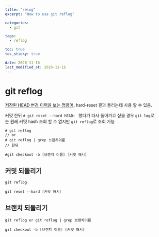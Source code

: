 ```yaml
---
title: "relog"
excerpt: "How to use git reflog"

categories:
  - git

tags:
  - reflog

toc: true
toc_sticky: true

date: 2020-11-16
last_modified_at: 2020-11-16
---
```


# git reflog
[저장된 HEAD 변경 이력을 보는 명령어](http://git-scm.com/docs/git-reflog), hard-reset 결과 돌리는데 사용 할 수 있음.

커밋 한뒤 `# git reset --hard HEAD~ ` 했다가 다시 돌아가고 싶을 경우 `git log`로는 원래 커밋 hash 조회 할 수 없지만 `git reflog`로 조회 가능

```
# git reflog 
// or
# git reflog | grep 브랜치이름
// 한뒤 

#git checkout -b [브랜치 이름] [커밋 해시]
```

## 커밋 되돌리기
```
git reflog

git reset --hard [커밋 해시]
```

## 브랜치 되돌리기
```
git reflog or git reflog | grep 브랜치이름

git checkout -b [브랜치 이름] [커밋 해시]
```
